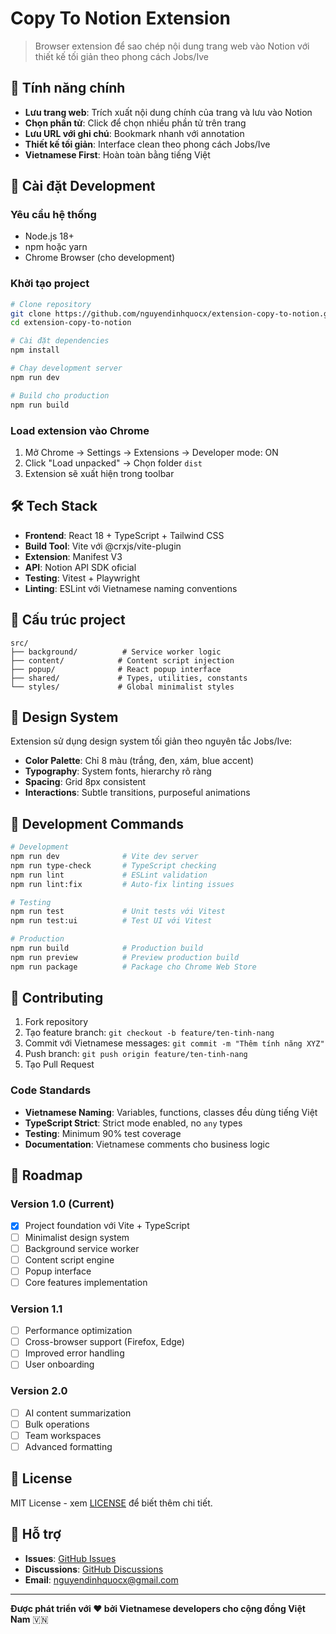 # Copy To Notion Extension

> Browser extension để sao chép nội dung trang web vào Notion với thiết kế tối giản theo phong cách Jobs/Ive

## 🎯 Tính năng chính

- **Lưu trang web**: Trích xuất nội dung chính của trang và lưu vào Notion
- **Chọn phần tử**: Click để chọn nhiều phần tử trên trang  
- **Lưu URL với ghi chú**: Bookmark nhanh với annotation
- **Thiết kế tối giản**: Interface clean theo phong cách Jobs/Ive
- **Vietnamese First**: Hoàn toàn bằng tiếng Việt

## 🚀 Cài đặt Development

### Yêu cầu hệ thống
- Node.js 18+ 
- npm hoặc yarn
- Chrome Browser (cho development)

### Khởi tạo project

```bash
# Clone repository
git clone https://github.com/nguyendinhquocx/extension-copy-to-notion.git
cd extension-copy-to-notion

# Cài đặt dependencies 
npm install

# Chạy development server
npm run dev

# Build cho production
npm run build
```

### Load extension vào Chrome

1. Mở Chrome → Settings → Extensions → Developer mode: ON
2. Click "Load unpacked" → Chọn folder `dist`
3. Extension sẽ xuất hiện trong toolbar

## 🛠️ Tech Stack

- **Frontend**: React 18 + TypeScript + Tailwind CSS
- **Build Tool**: Vite với @crxjs/vite-plugin
- **Extension**: Manifest V3
- **API**: Notion API SDK oficial
- **Testing**: Vitest + Playwright
- **Linting**: ESLint với Vietnamese naming conventions

## 📁 Cấu trúc project

```
src/
├── background/          # Service worker logic
├── content/            # Content script injection  
├── popup/              # React popup interface
├── shared/             # Types, utilities, constants
└── styles/             # Global minimalist styles
```

## 🎨 Design System

Extension sử dụng design system tối giản theo nguyên tắc Jobs/Ive:

- **Color Palette**: Chỉ 8 màu (trắng, đen, xám, blue accent)
- **Typography**: System fonts, hierarchy rõ ràng
- **Spacing**: Grid 8px consistent
- **Interactions**: Subtle transitions, purposeful animations

## 🔧 Development Commands

```bash
# Development
npm run dev              # Vite dev server
npm run type-check       # TypeScript checking
npm run lint             # ESLint validation
npm run lint:fix         # Auto-fix linting issues

# Testing  
npm run test             # Unit tests với Vitest
npm run test:ui          # Test UI với Vitest

# Production
npm run build            # Production build
npm run preview          # Preview production build
npm run package          # Package cho Chrome Web Store
```

## 📝 Contributing

1. Fork repository
2. Tạo feature branch: `git checkout -b feature/ten-tinh-nang`
3. Commit với Vietnamese messages: `git commit -m "Thêm tính năng XYZ"`
4. Push branch: `git push origin feature/ten-tinh-nang`
5. Tạo Pull Request

### Code Standards

- **Vietnamese Naming**: Variables, functions, classes đều dùng tiếng Việt
- **TypeScript Strict**: Strict mode enabled, no `any` types
- **Testing**: Minimum 90% test coverage
- **Documentation**: Vietnamese comments cho business logic

## 🌟 Roadmap

### Version 1.0 (Current)
- [x] Project foundation với Vite + TypeScript
- [ ] Minimalist design system
- [ ] Background service worker
- [ ] Content script engine
- [ ] Popup interface
- [ ] Core features implementation

### Version 1.1
- [ ] Performance optimization
- [ ] Cross-browser support (Firefox, Edge)
- [ ] Improved error handling
- [ ] User onboarding

### Version 2.0
- [ ] AI content summarization
- [ ] Bulk operations
- [ ] Team workspaces
- [ ] Advanced formatting

## 📄 License

MIT License - xem [LICENSE](./LICENSE) để biết thêm chi tiết.

## 🤝 Hỗ trợ

- **Issues**: [GitHub Issues](https://github.com/nguyendinhquocx/extension-copy-to-notion/issues)
- **Discussions**: [GitHub Discussions](https://github.com/nguyendinhquocx/extension-copy-to-notion/discussions)
- **Email**: nguyendinhquocx@gmail.com

---

**Được phát triển với ❤️ bởi Vietnamese developers cho cộng đồng Việt Nam** 🇻🇳
